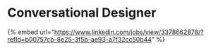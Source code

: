 # Conversational Designer

{% embed url="https://www.linkedin.com/jobs/view/3378662878/?refId=b00757cb-8e25-3f5b-ae93-a7f32cc50b44" %}
